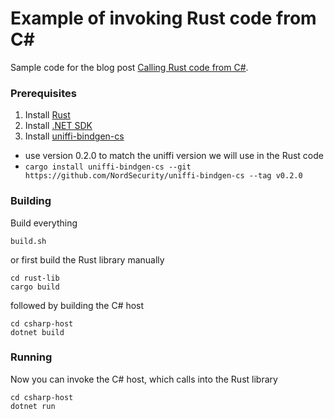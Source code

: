 # Example of invoking Rust code from C#

Sample code for the blog post [Calling Rust code from C#](https://strathweb.com/2023/06/calling-rust-code-from-csharp/).

### Prerequisites

1. Install [Rust](https://rustup.rs)
2. Install [.NET SDK](https://dotnet.microsoft.com/en-us/download)
3. Install [uniffi-bindgen-cs](https://github.com/NordSecurity/uniffi-bindgen-cs#how-to-install)
  * use version 0.2.0 to match the uniffi version we will use in the Rust code 
  * `cargo install uniffi-bindgen-cs --git https://github.com/NordSecurity/uniffi-bindgen-cs --tag v0.2.0 `

### Building

Build everything

```
build.sh
```

or first build the Rust library manually 

```
cd rust-lib
cargo build
```

followed by building the C# host

```
cd csharp-host
dotnet build
```

### Running

Now you can invoke the C# host, which calls into the Rust library

```
cd csharp-host
dotnet run
```